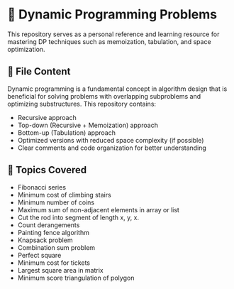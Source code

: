 # 🧠 Dynamic Programming Problems

This repository serves as a personal reference and learning resource for mastering DP techniques such as memoization, tabulation, and space optimization.

## 📁 File Content

Dynamic programming is a fundamental concept in algorithm design that is beneficial for solving problems with overlapping subproblems and optimizing substructures. This repository contains:

- Recursive approach
- Top-down (Recursive + Memoization) approach
- Bottom-up (Tabulation) approach
- Optimized versions with reduced space complexity (if possible)
- Clear comments and code organization for better understanding

## 🧩 Topics Covered

- Fibonacci series
- Minimum cost of climbing stairs
- Minimum number of coins
- Maximum sum of non-adjacent elements in array or list
- Cut the rod into segment of length x, y, x.
- Count derangements
- Painting fence algorithm
- Knapsack problem
- Combination sum problem
- Perfect square
- Minimum cost for tickets
- Largest square area in matrix
- Minimum score triangulation of polygon